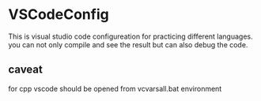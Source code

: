 # VSCodeConfig

This is visual studio code configureation for practicing different languages. you can not only compile and see the result but can also debug the code.

## caveat
for cpp vscode should be opened from vcvarsall.bat environment